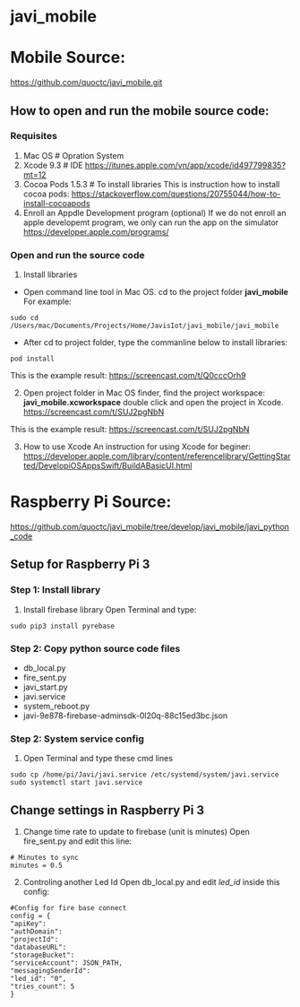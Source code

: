 # javi_mobile

# Mobile Source:
https://github.com/quoctc/javi_mobile.git

## How to open and run the mobile source code:
### Requisites
1. Mac OS # Opration System
2. Xcode 9.3 # IDE
https://itunes.apple.com/vn/app/xcode/id497799835?mt=12
3. Cocoa Pods 1.5.3 # To install libraries
This is instruction how to install cocoa pods:
https://stackoverflow.com/questions/20755044/how-to-install-cocoapods
4. Enroll an Appdle Development program (optional)
If we do not enroll an apple developemt program, we only can run the app on the simulator
https://developer.apple.com/programs/
### Open and run the source code
1. Install libraries
 - Open command line tool in Mac OS. cd to the project folder **javi_mobile**
 For example:
 ```
 sudo cd /Users/mac/Documents/Projects/Home/JavisIot/javi_mobile/javi_mobile
 ```
 - After cd to project folder, type the commanline below to install libraries:
 ```
 pod install
 ```
 
 This is the example result: 
 https://screencast.com/t/Q0cccOrh9
 
2. Open project folder in Mac OS finder, find the project workspace: **javi_mobile.xcworkspace** double click and open the project in Xcode.
https://screencast.com/t/SUJ2pgNbN

This is the example result:
https://screencast.com/t/SUJ2pgNbN

3. How to use Xcode
 An instruction for using Xcode for beginer:
 https://developer.apple.com/library/content/referencelibrary/GettingStarted/DevelopiOSAppsSwift/BuildABasicUI.html
# Raspberry Pi Source:
 https://github.com/quoctc/javi_mobile/tree/develop/javi_mobile/javi_python_code

##  Setup for Raspberry Pi 3
### Step 1: Install library
1. Install firebase library
Open Terminal and type:
```
sudo pip3 install pyrebase
```
### Step 2: Copy python source code files
- db_local.py
- fire_sent.py
- javi_start.py
- javi.service
- system_reboot.py
- javi-9e878-firebase-adminsdk-0l20q-88c15ed3bc.json

### Step 2: System service config
1. Open Terminal and type these cmd lines
```
sudo cp /home/pi/Javi/javi.service /etc/systemd/system/javi.service
sudo systemctl start javi.service
```
## Change settings in Raspberry Pi 3
1. Change time rate to update to firebase (unit is minutes)
Open fire_sent.py and edit this line:
```
# Minutes to sync
minutes = 0.5
```
2. Controling another Led Id
Open db_local.py and edit *led_id* inside this config:
```
#Config for fire base connect
config = {
"apiKey":
"authDomain":
"projectId":
"databaseURL":
"storageBucket":
"serviceAccount": JSON_PATH,
"messagingSenderId": 
"led_id": "0",
"tries_count": 5
}
```
